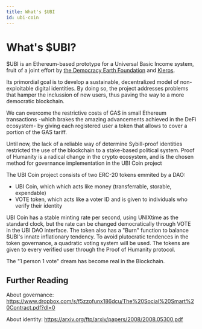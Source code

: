 ```yaml
---
title: What's $UBI
id: ubi-coin
---
```


# What's $UBI?

$UBI is an Ethereum-based prototype for a Universal Basic Income system, fruit of a joint effort by [the Democracy Earth Foundation](http://democracy.earth) and [Kleros](http://kleros.io). 

Its primordial goal is to develop a sustainable, decentralized model of non-exploitable digital identities. By doing so, the project addresses problems that hamper the inclussion of new users, thus paving the way to a more democratic blockchain.

We can overcome the restrictive costs of GAS in small Ethereum transactions -which brakes the amazing advancements achieved in the DeFi ecosystem- by giving each registered user a token that allows to cover a portion of the GAS tariff. 


Until now, the lack of a reliable way of determine Sybill-proof identities restricted the use of the blockchain to a stake-based political system. Proof of Humanity is a radical change in the crypto ecosystem, and is the chosen method for governance implementation in the UBI Coin project

The UBI Coin project consists of two ERC-20 tokens emmited by a DAO: 	
- UBI Coin, which which acts like money (transferrable, storable, expendable)	
- VOTE token, which acts like a voter ID and is given to individuals who verify their identity	

UBI Coin has a stable minting rate per second, using UNIXtime as the standard clock, but the rate can be changed democratically through VOTE in the UBI DAO interface. The token also has a "Burn" function to balance $UBI's innate inflationary tendency. To avoid plutocratic tendences in the token governance, a quadratic voting system will be used. The tokens are given to every verified user through the Proof of Humanity protocol.

The "1 person 1 vote" dream has become real in the Blockchain.

## Further Reading

About governance: https://www.dropbox.com/s/f5zzofunx186dcu/The%20Social%20Smart%20Contract.pdf?dl=0

About identity: https://arxiv.org/ftp/arxiv/papers/2008/2008.05300.pdf

